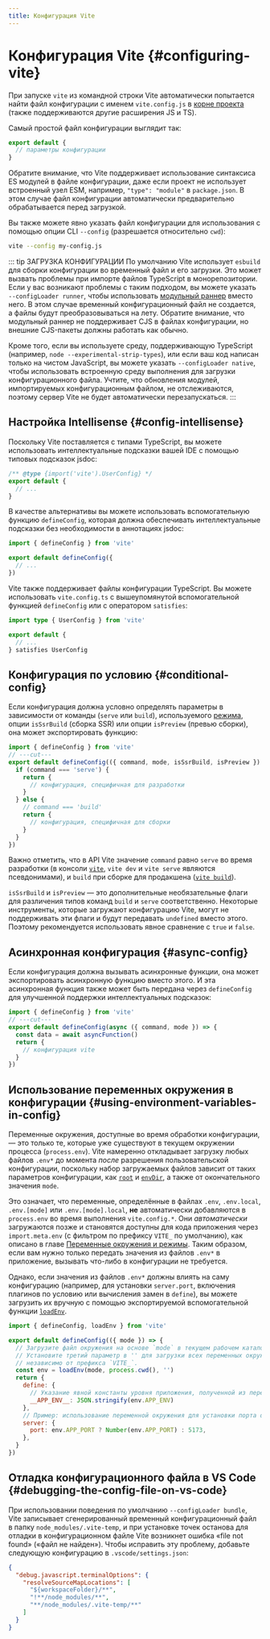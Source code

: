 ```yaml
---
title: Конфигурация Vite
---
```


# Конфигурация Vite {#configuring-vite}

При запуске `vite` из командной строки Vite автоматически попытается найти файл конфигурации с именем `vite.config.js` в [корне проекта](/guide/#index-html-and-project-root) (также поддерживаются другие расширения JS и TS).

Самый простой файл конфигурации выглядит так:

```js [vite.config.js]
export default {
  // параметры конфигурации
}
```

Обратите внимание, что Vite поддерживает использование синтаксиса ES модулей в файле конфигурации, даже если проект не использует встроенный узел ESM, например, `"type": "module"` в `package.json`. В этом случае файл конфигурации автоматически предварительно обрабатывается перед загрузкой.

Вы также можете явно указать файл конфигурации для использования с помощью опции CLI `--config` (разрешается относительно `cwd`):

```bash
vite --config my-config.js
```

::: tip ЗАГРУЗКА КОНФИГУРАЦИИ
По умолчанию Vite использует `esbuild` для сборки конфигурации во временный файл и его загрузки. Это может вызвать проблемы при импорте файлов TypeScript в монорепозитории. Если у вас возникают проблемы с таким подходом, вы можете указать `--configLoader runner`, чтобы использовать [модульный раннер](/guide/api-environment-runtimes.html#modulerunner) вместо него. В этом случае временный конфигурационный файл не создается, а файлы будут преобразовываться на лету. Обратите внимание, что модульный раннер не поддерживает CJS в файлах конфигурации, но внешние CJS-пакеты должны работать как обычно.

Кроме того, если вы используете среду, поддерживающую TypeScript (например, `node --experimental-strip-types`), или если ваш код написан только на чистом JavaScript, вы можете указать `--configLoader native`, чтобы использовать встроенную среду выполнения для загрузки конфигурационного файла. Учтите, что обновления модулей, импортируемых конфигурационным файлом, не отслеживаются, поэтому сервер Vite не будет автоматически перезапускаться.
:::

## Настройка Intellisense {#config-intellisense}

Поскольку Vite поставляется с типами TypeScript, вы можете использовать интеллектуальные подсказки вашей IDE с помощью типовых подсказок jsdoc:

```js
/** @type {import('vite').UserConfig} */
export default {
  // ...
}
```

В качестве альтернативы вы можете использовать вспомогательную функцию `defineConfig`, которая должна обеспечивать интеллектуальные подсказки без необходимости в аннотациях jsdoc:

```js
import { defineConfig } from 'vite'

export default defineConfig({
  // ...
})
```

Vite также поддерживает файлы конфигурации TypeScript. Вы можете использовать `vite.config.ts` с вышеупомянутой вспомогательной функцией `defineConfig` или с оператором `satisfies`:

```ts
import type { UserConfig } from 'vite'

export default {
  // ...
} satisfies UserConfig
```

## Конфигурация по условию {#conditional-config}

Если конфигурация должна условно определять параметры в зависимости от команды (`serve` или `build`), используемого [режима](/guide/env-and-mode#modes), опции `isSsrBuild` (сборка SSR) или опции `isPreview` (превью сборки), она может экспортировать функцию:

```js twoslash
import { defineConfig } from 'vite'
// ---cut---
export default defineConfig(({ command, mode, isSsrBuild, isPreview }) => {
  if (command === 'serve') {
    return {
      // конфигурация, специфичная для разработки
    }
  } else {
    // command === 'build'
    return {
      // конфигурация, специфичная для сборки
    }
  }
})
```

Важно отметить, что в API Vite значение `command` равно `serve` во время разработки (в консоли [`vite`](/guide/cli#vite), `vite dev` и `vite serve` являются псевдонимами), и `build` при сборке для продакшена ([`vite build`](/guide/cli#vite-build)).

`isSsrBuild` и `isPreview` — это дополнительные необязательные флаги для различения типов команд `build` и `serve` соответственно. Некоторые инструменты, которые загружают конфигурацию Vite, могут не поддерживать эти флаги и будут передавать `undefined` вместо этого. Поэтому рекомендуется использовать явное сравнение с `true` и `false`.

## Асинхронная конфигурация {#async-config}

Если конфигурация должна вызывать асинхронные функции, она может экспортировать асинхронную функцию вместо этого. И эта асинхронная функция также может быть передана через `defineConfig` для улучшенной поддержки интеллектуальных подсказок:

```js twoslash
import { defineConfig } from 'vite'
// ---cut---
export default defineConfig(async ({ command, mode }) => {
  const data = await asyncFunction()
  return {
    // конфигурация vite
  }
})
```

## Использование переменных окружения в конфигурации {#using-environment-variables-in-config}

Переменные окружения, доступные во время обработки конфигурации, — это только те, которые уже существуют в текущем окружении процесса (`process.env`). Vite намеренно откладывает загрузку любых файлов `.env*` до момента _после_ разрешения пользовательской конфигурации, поскольку набор загружаемых файлов зависит от таких параметров конфигурации, как [`root`](/guide/#index-html-and-project-root) и [`envDir`](/config/shared-options.md#envdir), а также от окончательного значения `mode`.

Это означает, что переменные, определённые в файлах `.env`, `.env.local`, `.env.[mode]` или `.env.[mode].local`, **не** автоматически добавляются в `process.env` во время выполнения `vite.config.*`. Они _автоматически_ загружаются позже и становятся доступны для кода приложения через `import.meta.env` (с фильтром по префиксу `VITE_` по умолчанию), как описано в главе [Переменные окружения и режимы](/guide/env-and-mode.html). Таким образом, если вам нужно только передать значения из файлов `.env*` в приложение, вызывать что-либо в конфигурации не требуется.

Однако, если значения из файлов `.env*` должны влиять на саму конфигурацию (например, для установки `server.port`, включения плагинов по условию или вычисления замен в `define`), вы можете загрузить их вручную с помощью экспортируемой вспомогательной функции [`loadEnv`](/guide/api-javascript.html#loadenv).

```js twoslash
import { defineConfig, loadEnv } from 'vite'

export default defineConfig(({ mode }) => {
  // Загрузите файл окружения на основе `mode` в текущем рабочем каталоге.
  // Установите третий параметр в '' для загрузки всех переменных окружения
  // независимо от префикса `VITE_`.
  const env = loadEnv(mode, process.cwd(), '')
  return {
    define: {
      // Указание явной константы уровня приложения, полученной из переменной окружения
      __APP_ENV__: JSON.stringify(env.APP_ENV)
    },
    // Пример: использование переменной окружения для установки порта dev-сервера по условию.
    server: {
      port: env.APP_PORT ? Number(env.APP_PORT) : 5173,
    },
  }
})
```

## Отладка конфигурационного файла в VS Code {#debugging-the-config-file-on-vs-code}

При использовании поведения по умолчанию `--configLoader bundle`, Vite записывает сгенерированный временный конфигурационный файл в папку `node_modules/.vite-temp`, и при установке точек останова для отладки в конфигурационном файле Vite возникнет ошибка «file not found» («файл не найден»). Чтобы исправить эту проблему, добавьте следующую конфигурацию в `.vscode/settings.json`:

```json
{
  "debug.javascript.terminalOptions": {
    "resolveSourceMapLocations": [
      "${workspaceFolder}/**",
      "!**/node_modules/**",
      "**/node_modules/.vite-temp/**"
    ]
  }
}
```